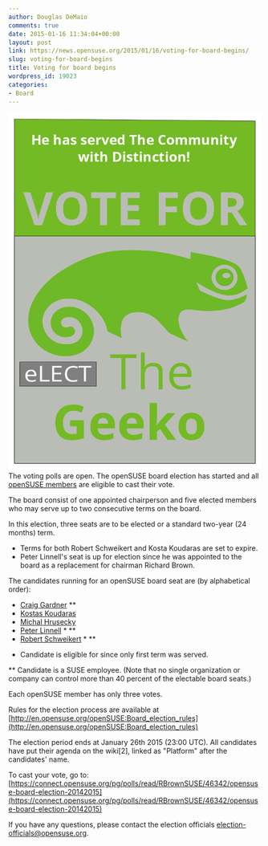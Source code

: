 ```yaml
---
author: Douglas DeMaio
comments: true
date: 2015-01-16 11:34:04+00:00
layout: post
link: https://news.opensuse.org/2015/01/16/voting-for-board-begins/
slug: voting-for-board-begins
title: Voting for board begins
wordpress_id: 19023
categories:
- Board
---
```


[![drawing](/wp-content/uploads/2014/12/drawing1.png)](/wp-content/uploads/2014/12/drawing1.png)The voting polls are open. The openSUSE board election has started and all [openSUSE members](http://en.opensuse.org/Members) are eligible to cast their vote.

The board consist of one appointed chairperson and five elected members who may serve up to two consecutive terms on the board.

In this election, three seats are to be elected or a standard two-year (24 months) term.
- Terms for both Robert Schweikert and Kosta Koudaras are set to expire.
- Peter Linnell's seat is up for election since he was appointed to the board as a replacement for chairman Richard Brown.

The candidates running for an openSUSE board seat are (by alphabetical order):
- [Craig Gardner](https://connect.opensuse.org/pg/profile/ganglia) **
- [Kostas Koudaras](https://connect.opensuse.org/pg/profile/warlordfff)
- [Michal Hrusecky](https://en.opensuse.org/User:-miska-)
- [Peter Linnell](https://en.opensuse.org/User:Mrdocs) * **
- [Robert Schweikert](https://en.opensuse.org/User:Rjschwei) * **

* Candidate is eligible for since only first term was served.

** Candidate is a SUSE employee. (Note that no single organization or company can control more than 40 percent of the electable board seats.)

Each openSUSE member has only three votes.

Rules for the election process are available at [http://en.opensuse.org/openSUSE:Board_election_rules](http://en.opensuse.org/openSUSE:Board_election_rules)

The election period ends at January 26th 2015 (23:00 UTC). All candidates have put their agenda on the wiki[2], linked as "Platform" after the candidates' name.

To cast your vote, go to: [https://connect.opensuse.org/pg/polls/read/RBrownSUSE/46342/opensuse-board-election-20142015](https://connect.opensuse.org/pg/polls/read/RBrownSUSE/46342/opensuse-board-election-20142015)

If you have any questions, please contact the election officials [election-officials@opensuse.org](mailto:election-officials@opensuse.org).
